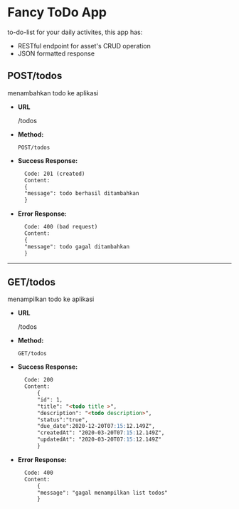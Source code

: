# Fancy ToDo App
to-do-list for your daily activites, this app has:
* RESTful endpoint for asset's CRUD operation
* JSON formatted response

**POST/todos**
----
 menambahkan todo ke aplikasi

* **URL**

  /todos


* **Method:**

  `POST/todos`



* **Success Response:**
  ```md
    Code: 201 (created)
    Content:
    { 
    "message": todo berhasil ditambahkan 
    }
    ```

* **Error Response:**
  ```md
    Code: 400 (bad request)
    Content:
    {
    "message": todo gagal ditambahkan
    }
    ```
---

**GET/todos**
----
 menampilkan todo ke aplikasi

* **URL**

  /todos


* **Method:**

  `GET/todos`



* **Success Response:**
  ```md
    Code: 200 
    Content:
        { 
        "id": 1,
        "title": "<todo title >",
        "description": "<todo description>",
        "status":"true",
        "due_date":2020-12-20T07:15:12.149Z",
        "createdAt": "2020-03-20T07:15:12.149Z",
        "updatedAt": "2020-03-20T07:15:12.149Z"
        }
    ```

* **Error Response:**
  ```md
    Code: 400 
    Content:
        {
        "message": "gagal menampilkan list todos"
        }
    ```